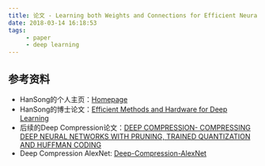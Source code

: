 ```yaml
---
title: 论文 - Learning both Weights and Connections for Efficient Neural Networks
date: 2018-03-14 16:18:53
tags:
     - paper
     - deep learning
---
```


## 参考资料
- HanSong的个人主页：[Homepage](http://stanford.edu/~songhan/)
- HanSong的博士论文：[Efficient Methods and Hardware for Deep Learning](https://purl.stanford.edu/qf934gh3708)
- 后续的Deep Compression论文：[DEEP COMPRESSION- COMPRESSING DEEP NEURAL NETWORKS WITH PRUNING, TRAINED QUANTIZATION AND HUFFMAN CODING](https://arxiv.org/abs/1510.00149)
- Deep Compression AlexNet: [Deep-Compression-AlexNet](https://github.com/songhan/Deep-Compression-AlexNet)
